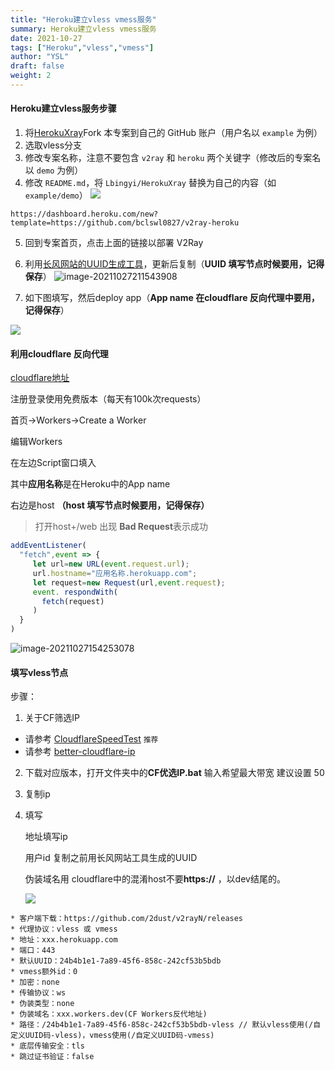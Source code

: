```yaml
---
title: "Heroku建立vless vmess服务"
summary: Heroku建立vless vmess服务
date: 2021-10-27
tags: ["Heroku","vless","vmess"]
author: "YSL"
draft: false
weight: 2
---
```

#### Heroku建立vless服务步骤

1. 将[HerokuXray](https://github.com/Lbingyi/HerokuXray)Fork 本专案到自己的 GitHub 账户（用户名以 `example` 为例）
2. 选取vless分支
3. 修改专案名称，注意不要包含 `v2ray` 和 `heroku` 两个关键字（修改后的专案名以 `demo` 为例）
4. 修改 `README.md`，将 `Lbingyi/HerokuXray` 替换为自己的内容（如 `example/demo`）
![](https://gitee.com/yslinxx/image-bed/raw/master/images/126950598-7930a0ac-739a-46ac-aef2-afa2d213a06c.png)
```
https://dashboard.heroku.com/new?template=https://github.com/bclswl0827/v2ray-heroku
```



5. 回到专案首页，点击上面的链接以部署 V2Ray

5. 利用[长风网站的UUID生成工具](https://v2rayse.com/v2ray-tools)，更新后复制（**UUID 填写节点时候要用，记得保存**）
![image-20211027211543908](https://gitee.com/yslinxx/image-bed/raw/master/images/image-20211027211543908.png)
6. 如下图填写，然后deploy app（**App name 在cloudflare 反向代理中要用，记得保存**）

![](https://gitee.com/yslinxx/image-bed/raw/master/images/20211205144319.png)


#### 利用cloudflare 反向代理

[cloudflare地址 ](https://dash.cloudflare.com/7bc91c59cf0aabd0ad1accfb31638dd0/workers/overview)

注册登录使用免费版本（每天有100k次requests）



首页->Workers->Create a Worker

编辑Workers

在左边Script窗口填入

其中**应用名称**是在Heroku中的App name

右边是host **（host 填写节点时候要用，记得保存）**

> 打开host+/web 出现 **Bad Request**表示成功
>

```javascript
addEventListener(
  "fetch",event => {
     let url=new URL(event.request.url);
     url.hostname="应用名称.herokuapp.com";
     let request=new Request(url,event.request);
     event. respondWith(
       fetch(request)
     )
  }
)
```

![image-20211027154253078](https://gitee.com/yslinxx/image-bed/raw/master/images/image-20211027154253078.png)



#### 填写vless节点

步骤：

1.  关于CF筛选IP
* 请参考 [CloudflareSpeedTest](https://github.com/XIU2/CloudflareSpeedTest) `推荐`
* 请参考 [better-cloudflare-ip](https://github.com/badafans/better-cloudflare-ip)

2. 下载对应版本，打开文件夹中的**CF优选IP.bat** 输入希望最大带宽 建议设置 50

3. 复制ip

4. 填写

   地址填写ip

   用户id 复制之前用长风网站工具生成的UUID

   伪装域名用 cloudflare中的混淆host不要**https://** ，以dev结尾的。

   ![](https://gitee.com/yslinxx/image-bed/raw/master/images/20211205144747.png)
```
* 客户端下载：https://github.com/2dust/v2rayN/releases
* 代理协议：vless 或 vmess
* 地址：xxx.herokuapp.com
* 端口：443
* 默认UUID：24b4b1e1-7a89-45f6-858c-242cf53b5bdb
* vmess额外id：0
* 加密：none
* 传输协议：ws
* 伪装类型：none
* 伪装域名：xxx.workers.dev(CF Workers反代地址)
* 路径：/24b4b1e1-7a89-45f6-858c-242cf53b5bdb-vless // 默认vless使用(/自定义UUID码-vless)，vmess使用(/自定义UUID码-vmess)
* 底层传输安全：tls
* 跳过证书验证：false
```